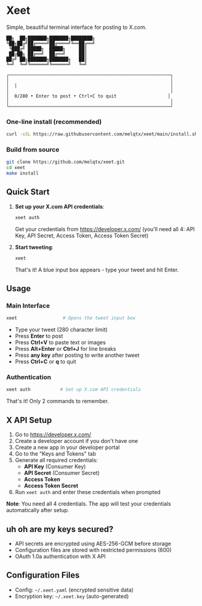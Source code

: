 # Xeet

Simple, beautiful terminal interface for posting to X.com.

```
██╗  ██╗███████╗███████╗████████╗
╚██╗██╔╝██╔════╝██╔════╝╚══██╔══╝
 ╚███╔╝ █████╗  █████╗     ██║   
 ██╔██╗ ██╔══╝  ██╔══╝     ██║   
██╔╝ ██╗███████╗███████╗   ██║   
╚═╝  ╚═╝╚══════╝╚══════╝   ╚═╝   

┌────────────────────────────────────────────────────────────┐
│                                                            │
│  |                                                         │
│                                                            │
│  0/280 • Enter to post • Ctrl+C to quit                   │
│                                                            │
└────────────────────────────────────────────────────────────┘
```



### One-line install (recommended)
```bash
curl -sSL https://raw.githubusercontent.com/melqtx/xeet/main/install.sh | bash
```

### Build from source
```bash
git clone https://github.com/melqtx/xeet.git
cd xeet
make install
```

## Quick Start

1. **Set up your X.com API credentials**:
   ```bash
   xeet auth
   ```
   Get your credentials from https://developer.x.com/ (you'll need all 4: API Key, API Secret, Access Token, Access Token Secret)

2. **Start tweeting**:
   ```bash
   xeet
   ```
   That's it! A blue input box appears - type your tweet and hit Enter.

## Usage

### Main Interface
```bash
xeet                 # Opens the tweet input box
```
- Type your tweet (280 character limit)
- Press **Enter** to post
- Press **Ctrl+V** to paste text or images
- Press **Alt+Enter** or **Ctrl+J** for line breaks
- Press **any key** after posting to write another tweet
- Press **Ctrl+C** or **q** to quit

### Authentication
```bash
xeet auth           # Set up X.com API credentials
```

That's it! Only 2 commands to remember.

## X API Setup

1. Go to https://developer.x.com/
2. Create a developer account if you don't have one
3. Create a new app in your developer portal
4. Go to the "Keys and Tokens" tab
5. Generate all required credentials:
   - **API Key** (Consumer Key)
   - **API Secret** (Consumer Secret) 
   - **Access Token**
   - **Access Token Secret**
6. Run `xeet auth` and enter these credentials when prompted

**Note**: You need all 4 credentials. The app will test your credentials automatically after setup.

## uh oh are my keys secured?

- API secrets are encrypted using AES-256-GCM before storage
- Configuration files are stored with restricted permissions (600)
- OAuth 1.0a authentication with X API



## Configuration Files

- Config: `~/.xeet.yaml` (encrypted sensitive data)
- Encryption key: `~/.xeet.key` (auto-generated)

